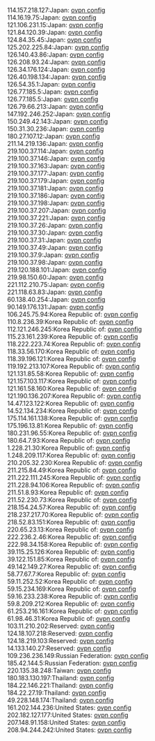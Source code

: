 114.157.218.127:Japan: [ovpn config](vpn/114_157_218_127.ovpn)  
114.16.19.75:Japan: [ovpn config](vpn/114_16_19_75.ovpn)  
121.106.231.15:Japan: [ovpn config](vpn/121_106_231_15.ovpn)  
121.84.120.39:Japan: [ovpn config](vpn/121_84_120_39.ovpn)  
124.84.35.45:Japan: [ovpn config](vpn/124_84_35_45.ovpn)  
125.202.225.84:Japan: [ovpn config](vpn/125_202_225_84.ovpn)  
126.140.43.86:Japan: [ovpn config](vpn/126_140_43_86.ovpn)  
126.208.93.24:Japan: [ovpn config](vpn/126_208_93_24.ovpn)  
126.34.176.124:Japan: [ovpn config](vpn/126_34_176_124.ovpn)  
126.40.198.134:Japan: [ovpn config](vpn/126_40_198_134.ovpn)  
126.54.35.1:Japan: [ovpn config](vpn/126_54_35_1.ovpn)  
126.77.185.5:Japan: [ovpn config](vpn/126_77_185_5.ovpn)  
126.77.185.5:Japan: [ovpn config](vpn/126_77_185_5.ovpn)  
126.79.66.213:Japan: [ovpn config](vpn/126_79_66_213.ovpn)  
147.192.246.252:Japan: [ovpn config](vpn/147_192_246_252.ovpn)  
150.249.42.143:Japan: [ovpn config](vpn/150_249_42_143.ovpn)  
150.31.30.236:Japan: [ovpn config](vpn/150_31_30_236.ovpn)  
180.27.107.12:Japan: [ovpn config](vpn/180_27_107_12.ovpn)  
211.14.219.136:Japan: [ovpn config](vpn/211_14_219_136.ovpn)  
219.100.37.114:Japan: [ovpn config](vpn/219_100_37_114.ovpn)  
219.100.37.146:Japan: [ovpn config](vpn/219_100_37_146.ovpn)  
219.100.37.163:Japan: [ovpn config](vpn/219_100_37_163.ovpn)  
219.100.37.177:Japan: [ovpn config](vpn/219_100_37_177.ovpn)  
219.100.37.179:Japan: [ovpn config](vpn/219_100_37_179.ovpn)  
219.100.37.181:Japan: [ovpn config](vpn/219_100_37_181.ovpn)  
219.100.37.186:Japan: [ovpn config](vpn/219_100_37_186.ovpn)  
219.100.37.198:Japan: [ovpn config](vpn/219_100_37_198.ovpn)  
219.100.37.207:Japan: [ovpn config](vpn/219_100_37_207.ovpn)  
219.100.37.221:Japan: [ovpn config](vpn/219_100_37_221.ovpn)  
219.100.37.26:Japan: [ovpn config](vpn/219_100_37_26.ovpn)  
219.100.37.30:Japan: [ovpn config](vpn/219_100_37_30.ovpn)  
219.100.37.31:Japan: [ovpn config](vpn/219_100_37_31.ovpn)  
219.100.37.49:Japan: [ovpn config](vpn/219_100_37_49.ovpn)  
219.100.37.9:Japan: [ovpn config](vpn/219_100_37_9.ovpn)  
219.100.37.98:Japan: [ovpn config](vpn/219_100_37_98.ovpn)  
219.120.188.101:Japan: [ovpn config](vpn/219_120_188_101.ovpn)  
219.98.150.60:Japan: [ovpn config](vpn/219_98_150_60.ovpn)  
221.112.210.75:Japan: [ovpn config](vpn/221_112_210_75.ovpn)  
221.118.63.83:Japan: [ovpn config](vpn/221_118_63_83.ovpn)  
60.138.40.254:Japan: [ovpn config](vpn/60_138_40_254.ovpn)  
90.149.176.131:Japan: [ovpn config](vpn/90_149_176_131.ovpn)  
106.245.75.94:Korea Republic of: [ovpn config](vpn/106_245_75_94.ovpn)  
110.8.236.39:Korea Republic of: [ovpn config](vpn/110_8_236_39.ovpn)  
112.121.246.245:Korea Republic of: [ovpn config](vpn/112_121_246_245.ovpn)  
115.23.161.239:Korea Republic of: [ovpn config](vpn/115_23_161_239.ovpn)  
118.222.223.74:Korea Republic of: [ovpn config](vpn/118_222_223_74.ovpn)  
118.33.56.170:Korea Republic of: [ovpn config](vpn/118_33_56_170.ovpn)  
118.39.196.121:Korea Republic of: [ovpn config](vpn/118_39_196_121.ovpn)  
119.192.213.107:Korea Republic of: [ovpn config](vpn/119_192_213_107.ovpn)  
121.131.85.58:Korea Republic of: [ovpn config](vpn/121_131_85_58.ovpn)  
121.157.103.117:Korea Republic of: [ovpn config](vpn/121_157_103_117.ovpn)  
121.161.58.160:Korea Republic of: [ovpn config](vpn/121_161_58_160.ovpn)  
121.190.136.207:Korea Republic of: [ovpn config](vpn/121_190_136_207.ovpn)  
14.47.123.122:Korea Republic of: [ovpn config](vpn/14_47_123_122.ovpn)  
14.52.134.234:Korea Republic of: [ovpn config](vpn/14_52_134_234.ovpn)  
175.114.161.138:Korea Republic of: [ovpn config](vpn/175_114_161_138.ovpn)  
175.196.13.81:Korea Republic of: [ovpn config](vpn/175_196_13_81.ovpn)  
180.231.96.55:Korea Republic of: [ovpn config](vpn/180_231_96_55.ovpn)  
180.64.7.93:Korea Republic of: [ovpn config](vpn/180_64_7_93.ovpn)  
1.228.21.30:Korea Republic of: [ovpn config](vpn/1_228_21_30.ovpn)  
1.248.209.117:Korea Republic of: [ovpn config](vpn/1_248_209_117.ovpn)  
210.205.32.230:Korea Republic of: [ovpn config](vpn/210_205_32_230.ovpn)  
211.215.84.49:Korea Republic of: [ovpn config](vpn/211_215_84_49.ovpn)  
211.222.111.245:Korea Republic of: [ovpn config](vpn/211_222_111_245.ovpn)  
211.228.94.106:Korea Republic of: [ovpn config](vpn/211_228_94_106.ovpn)  
211.51.8.93:Korea Republic of: [ovpn config](vpn/211_51_8_93.ovpn)  
211.52.230.73:Korea Republic of: [ovpn config](vpn/211_52_230_73.ovpn)  
218.154.24.57:Korea Republic of: [ovpn config](vpn/218_154_24_57.ovpn)  
218.237.217.70:Korea Republic of: [ovpn config](vpn/218_237_217_70.ovpn)  
218.52.83.151:Korea Republic of: [ovpn config](vpn/218_52_83_151.ovpn)  
220.65.23.13:Korea Republic of: [ovpn config](vpn/220_65_23_13.ovpn)  
222.236.2.46:Korea Republic of: [ovpn config](vpn/222_236_2_46.ovpn)  
222.98.34.158:Korea Republic of: [ovpn config](vpn/222_98_34_158.ovpn)  
39.115.25.126:Korea Republic of: [ovpn config](vpn/39_115_25_126.ovpn)  
39.122.151.85:Korea Republic of: [ovpn config](vpn/39_122_151_85.ovpn)  
49.142.149.27:Korea Republic of: [ovpn config](vpn/49_142_149_27.ovpn)  
58.77.67.7:Korea Republic of: [ovpn config](vpn/58_77_67_7.ovpn)  
59.11.252.52:Korea Republic of: [ovpn config](vpn/59_11_252_52.ovpn)  
59.15.234.169:Korea Republic of: [ovpn config](vpn/59_15_234_169.ovpn)  
59.16.233.238:Korea Republic of: [ovpn config](vpn/59_16_233_238.ovpn)  
59.8.209.212:Korea Republic of: [ovpn config](vpn/59_8_209_212.ovpn)  
61.253.216.161:Korea Republic of: [ovpn config](vpn/61_253_216_161.ovpn)  
61.98.46.31:Korea Republic of: [ovpn config](vpn/61_98_46_31.ovpn)  
103.11.210.202:Reserved: [ovpn config](vpn/103_11_210_202.ovpn)  
124.18.107.218:Reserved: [ovpn config](vpn/124_18_107_218.ovpn)  
124.18.219.103:Reserved: [ovpn config](vpn/124_18_219_103.ovpn)  
14.133.140.27:Reserved: [ovpn config](vpn/14_133_140_27.ovpn)  
109.236.236.149:Russian Federation: [ovpn config](vpn/109_236_236_149.ovpn)  
185.42.144.5:Russian Federation: [ovpn config](vpn/185_42_144_5.ovpn)  
220.135.38.248:Taiwan: [ovpn config](vpn/220_135_38_248.ovpn)  
180.183.130.197:Thailand: [ovpn config](vpn/180_183_130_197.ovpn)  
184.22.146.221:Thailand: [ovpn config](vpn/184_22_146_221.ovpn)  
184.22.27.19:Thailand: [ovpn config](vpn/184_22_27_19.ovpn)  
49.228.148.174:Thailand: [ovpn config](vpn/49_228_148_174.ovpn)  
161.202.144.236:United States: [ovpn config](vpn/161_202_144_236.ovpn)  
202.182.127.177:United States: [ovpn config](vpn/202_182_127_177.ovpn)  
207.148.91.158:United States: [ovpn config](vpn/207_148_91_158.ovpn)  
208.94.244.242:United States: [ovpn config](vpn/208_94_244_242.ovpn)  
